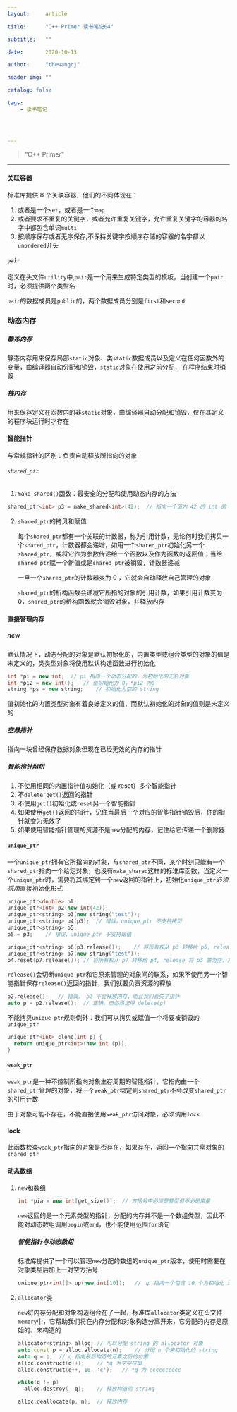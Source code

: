 ```yaml
---
layout:     article

title:      "C++ Primer 读书笔记04"

subtitle:   ""

date:       2020-10-13

author:     "thewangcj"

header-img: ""

catalog: false

tags:
    - 读书笔记




---
```


> “C++ Primer”

------

<!--more-->

#### 关联容器

标准库提供 8 个关联容器，他们的不同体现在：

1. 或者是一个```set```，或者是一个```map```
2. 或者要求不重复的关键字，或者允许重复关键字，允许重复关键字的容器的名字中都包含单词```multi```
3. 按顺序保存或者无序保存,不保持关键字按顺序存储的容器的名字都以```unordered```开头

#### ```pair```

定义在头文件```utility```中,```pair```是一个用来生成特定类型的模板，当创建一个```pair```时，必须提供两个类型名

```pair```的数据成员是```public```的，两个数据成员分别是```first```和```second```

### 动态内存

##### 静态内存

静态内存用来保存局部```static```对象、类```static```数据成员以及定义在任何函数外的变量，由编译器自动分配和销毁，```static```对象在使用之前分配， 在程序结束时销毁

##### 栈内存

用来保存定义在函数内的非```static```对象，由编译器自动分配和销毁，仅在其定义的程序块运行时才存在

#### 智能指针

与常规指针的区别：负责自动释放所指向的对象

###### ```shared_ptr```

1. ```make_shared()```函数：最安全的分配和使用动态内存的方法

```c++
shared_ptr<int> p3 = make_shared<int>(42);	// 指向一个值为 42 的 int 的 shared_ptr
```

2. ```shared_ptr```的拷贝和赋值

   每个```shared_ptr```都有一个关联的计数器，称为引用计数，无论何时我们拷贝一个```shared_ptr```，计数器都会递增，如用一个```shared_ptr```初始化另一个```shared_ptr```，或将它作为参数传递给一个函数以及作为函数的返回值；当给```shared_ptr```赋一个新值或是```shared_ptr```被销毁，计数器递减

   一旦一个```shared_ptr```的计数器变为 0 ，它就会自动释放自己管理的对象

   ```shared_ptr```的析构函数会递减它所指的对象的引用计数，如果引用计数变为0，```shared_ptr```的析构函数就会销毁对象，并释放内存

#### 直接管理内存

##### new

默认情况下，动态分配的对象是默认初始化的，内置类型或组合类型的对象的值是未定义的，类类型对象将使用默认构造函数进行初始化

```c++
int *pi = new int;	// pi 指向一个动态分配的，为初始化的无名对象
int *pi2 = new int();	// 值初始化为 0，*pi2 为0
string *ps = new string;	// 初始化为空的 string
```

值初始化的内置类型对象有着良好定义的值，而默认初始化的对象的值则是未定义的

##### 空悬指针

指向一块曾经保存数据对象但现在已经无效的内存的指针

##### 智能指针陷阱

1. 不使用相同的内置指针值初始化（或 reset）多个智能指针
2. 不```delete get()```返回的指针
3. 不使用```get()```初始化或```reset```另一个智能指针
4. 如果使用```get()```返回的指针，记住当最后一个对应的智能指针销毁后，你的指针就变为无效了
5. 如果使用智能指针管理的资源不是```new```分配的内存，记住给它传递一个删除器

#### ```unique_ptr```

一个```unique_ptr```拥有它所指向的对象，与```shared_ptr```不同，某个时刻只能有一个```shared_ptr```指向一个给定对象，也没有```make_shared```这样的标准库函数，当定义一个```unique_ptr```时，需要将其绑定到一个```new```返回的指针上，初始化```unique_ptr```*必须采用*直接初始化形式

```c++
unique_ptr<double> pl;
unique_ptr<int> p2(new int(42));
unique_ptr<string> p3(new string("test"));
unique_ptr<string> p4(p3);	// 错误，unique_ptr 不支持拷贝
unique_ptr<string> p5;	
p5 = p3;	// 错误，unique_ptr 不支持赋值

unique_ptr<string> p6(p3.release());	// 将所有权从 p3 转移给 p6, release 将 p3 置为空
unique_ptr<string> p7(new string("test"));
p4.reset(p7.release());	// 将所有权从 p7 转移给 p4, release 将 p3 置为空，并返回指针，p4 释放原来指向的内存
```

```release()```会切断```unique_ptr```和它原来管理的对象间的联系，如果不使用另一个智能指针保存```release()```返回的指针，我们就要负责资源的释放

```c++
p2.release();	// 错误， p2 不会释放内存，而且我们丢失了指针
auto p = p2.release();	// 正确，但必须记得 delete(p)
```

不能拷贝```unique_ptr```规则例外：我们可以拷贝或赋值一个将要被销毁的```unique_ptr```

```c++
unique_ptr<int> clone(int p) {
  return unique_ptr<int>(new int (p));
}
```

#### ```weak_ptr```

```weak_ptr```是一种不控制所指向对象生存周期的智能指针，它指向由一个```shared_ptr```管理的对象，将一个```weak_ptr```绑定到```shared_ptr```不会改变```shared_ptr```的引用计数

由于对象可能不存在，不能直接使用```weak_ptr```访问对象，必须调用```lock```

#### lock

此函数检查```weak_ptr```指向的对象是否存在，如果存在，返回一个指向共享对象的```shared_ptr```

#### 动态数组

1. ```new```和数组

   ```c++
   int *pia = new int[get_size()];	// 方括号中必须是整型但不必是常量
   ```

   ```new```返回的是一个元素类型的指针，分配的内存并不是一个数组类型，因此不能对动态数组调用```begin```或```end```，也不能使用范围```for```语句

   ##### 智能指针与动态数组

   标准库提供了一个可以管理```new```分配的数组的```unique_ptr```版本，使用时需要在对象类型后加上一对空方括号

   ```c++
   unique_ptr<int[]> up(new int[10]);	// up 指向一个包含 10 个为初始化 int 的数组
   ```

2. ```allocator```类

   ```new```将内存分配和对象构造组合在了一起，标准库```allocator```类定义在头文件```memory```中，它帮助我们将在内存分配和对象构造分离开来，它分配的内存是原始的、未构造的

   ```c++
   allocator<string> alloc;	// 可以分配 string 的 allocator 对象
   auto const p = alloc.allocate(n);	// 分配 n 个未初始化的 string
   auto q = p;	// q 指向最后构造的元素之后的位置
   alloc.construct(q++);	// *q 为空字符串
   alloc.construct(q++, 10, 'c');	// *q 为 cccccccccc
   
   while(q != p)
     alloc.destroy(--q);	// 释放构造的 string
   
   alloc.deallocate(p, n);	// 释放内存
   ```

   

